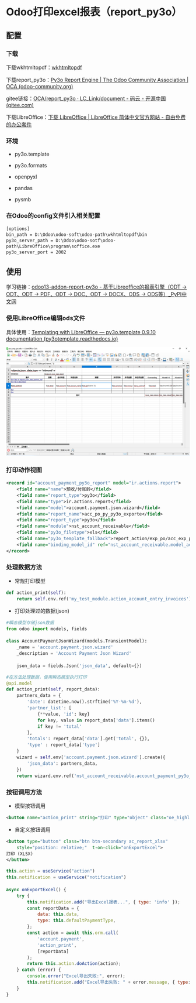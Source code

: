 # Odoo打印excel报表（report_py3o）

## 配置

### 下载

下载wkhtmltopdf：[wkhtmltopdf](https://wkhtmltopdf.org/)

下载report_py3o：[Py3o Report Engine | The Odoo Community Association | OCA (odoo-community.org)](https://odoo-community.org/shop/py3o-report-engine-4104#attr=6451)

gitee链接：[OCA/report_py3o · LC_Link/document - 码云 - 开源中国 (gitee.com)](https://gitee.com/LC_Link/document/tree/master/OCA/report_py3o)

下载LibreOffice：[下载 LibreOffice | LibreOffice 简体中文官方网站 - 自由免费的办公套件](https://zh-cn.libreoffice.org/download/libreoffice/)

### 环境

- py3o.template  

- py3o.formats

- openpyxl 

- pandas 

- pysmb

### 在Odoo的config文件引入相关配置

```config
[options]
bin_path = D:\Odoo\odoo-soft\odoo-path\wkhtmltopdf\bin
py3o_server_path = D:\Odoo\odoo-sotf\odoo-path\LibreOffice\program\soffice.exe
py3o_server_port = 2002
```

## 使用

学习链接：[odoo13-addon-report-py3o - 基于Libreoffice的报表引擎（ODT -> ODT、ODT -> PDF、ODT -> DOC、ODT -> DOCX、ODS -> ODS等）_PyPI中文网](https://pypi.com.cn/project/odoo13-addon-report-py3o/)

### 使用LibreOffice编辑ods文件

具体使用：[Templating with LibreOffice — py3o.template 0.9.10 documentation (py3otemplate.readthedocs.io)](https://py3otemplate.readthedocs.io/en/latest/templating.html?highlight=html)

![](assets/2025-10-08-10-36-04-image.png)

### 打印动作视图

```xml
<record id="account_payment_py3o_report" model="ir.actions.report">
    <field name="name">预收/付账龄</field>
    <field name="report_type">py3o</field>
    <field name="type">ir.actions.report</field>
    <field name="model">account.payment.json.wizard</field>
    <field name="report_name">acc_po_py_py3o_exporte</field>
    <field name="report_type">py3o</field>
    <field name="module">nst_account_receivable</field>
    <field name="py3o_filetype">xls</field>
    <field name="py3o_template_fallback">report_action/exp_po/acc_exp_po.ods</field>
    <field name="binding_model_id" ref="nst_account_receivable.model_account_payment_json_wizard"/>
</record>
```

### 处理数据方法

- 常规打印模型

```python
def action_print(self):
    return self.env.ref('my_test_module.action_account_entry_invoices').report_action(self)
```

- 打印处理过的数据(json) 

```python
#瞬态模型存储json数据
from odoo import models, fields

class AccountPaymentJsonWizard(models.TransientModel):
    _name = 'account.payment.json.wizard'
    _description = 'Account Payment Json Wizard'

    json_data = fields.Json('json_data', default={})
```

```python
#在方法处理数据，使用瞬态模型执行打印
@api.model
def action_print(self, report_data):
    partners_data = {
        'date': datetime.now().strftime('%Y-%m-%d'),
        'partner_list': [
            {**value, 'id': key}
            for key, value in report_data['data'].items()
            if key != 'total'
        ],
        'totals': report_data['data'].get('total', {}),
        'type' : report_data['type']
    }
    wizard = self.env['account.payment.json.wizard'].create({
        'json_data': partners_data,
    })
    return wizard.env.ref('nst_account_receivable.account_payment_py3o_report').report_action(wizard)
```

### 按钮调用方法

- 模型按钮调用

```xml
<button name="action_print" string="打印" type="object" class="oe_highlight" icon="fa-download"/>
```

- 自定义按钮调用

```xml
<button type="button" class="btn btn-secondary ac_report_xlsx"
    style="position: relative;"  t-on-click="onExportExcel">
打印 (XLSX)
</button>
```

```js
this.action = useService("action")
this.notification = useService("notification")

async onExportExcel() {
    try {
        this.notification.add("导出Excel报表...", { type: 'info' });
        const reportData = {
            data: this.data,
            type: this.defaultPaymentType,
        };
        const action = await this.orm.call(
            'account.payment',
            'action_print',
            [reportData]
        );
        return this.action.doAction(action);
    } catch (error) {
        console.error("Excel导出失败:", error);
        this.notification.add("Excel导出失败: " + error.message, { type: 'danger' });
    }
} 
```
